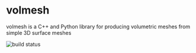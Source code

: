 # volmesh
volmesh is a C++ and Python library for producing volumetric meshes from simple 3D surface meshes

![build status](https://github.com/pouryashirazian/volmesh/actions/workflows/cmake-multi-platform.yml/badge.svg)